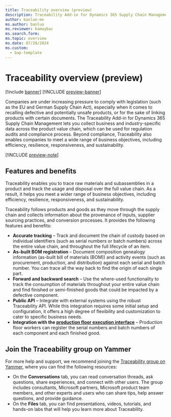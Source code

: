```yaml
---
title: Traceability overview (preview)
description: Traceability Add-in for Dynamics 365 Supply Chain Management enables you to trace raw materials and subassemblies in a product and track the usage and disposal over the full value chain. 
author: banluo-ms
ms.author: banluo
ms.reviewer: kamaybac
ms.search.form: 
ms.topic: overview
ms.date: 07/29/2024
ms.custom: 
  - bap-template
---
```

# Traceability overview (preview)

[!include [banner](../includes/banner.md)]
[!INCLUDE [preview-banner](~/../shared-content/shared/preview-includes/preview-banner.md)]
<!-- KFM: Preview until further notice -->

Companies are under increasing pressure to comply with legislation (such as the EU and German Supply Chain Act), especially when it comes to recalling defective and potentially unsafe products, or for the sake of linking products with certain documents. The Traceability Add-in for Dynamics 365 Supply Chain Management lets you collect business and industry-specific data across the product value chain, which can be used for regulation audits and compliance process. Beyond compliance, Traceability also enables companies to meet a wide range of business objectives, including efficiency, resilience, responsiveness, and sustainability.

[!INCLUDE [preview-note](~/../shared-content/shared/preview-includes/preview-note-d365.md)]

## Features and benefits

Traceability enables you to trace raw materials and subassemblies in a product and track the usage and disposal over the full value chain. As a result, it helps you meet a wider range of business objectives, including efficiency, resilience, responsiveness, and sustainability.

Traceability follows products and goods as they move through the supply chain and collects information about the provenance of inputs, supplier sourcing practices, and conversion processes. It provides the following features and benefits:

- **Accurate tracking** – Track and document the chain of custody based on individual identifiers (such as serial numbers or batch numbers) across the entire value chain, and throughout the full lifecycle of an item.
- **As-built BOM registration** – Document composition genealogy information (as-built bill of materials (BOM)) and activity events (such as procurement, production, and distribution) against each serial and batch number. You can trace all the way back to find the origin of each single part.
- **Forward and backward search** – Use the where-used functionality to track the consumption of materials throughout your entire value chain and find finished or semi-finished goods that could be impacted by a defective component.
- **Public API** – Integrate with external systems using the robust Traceability API. While this integration requires some initial setup and configuration, it offers a high degree of flexibility and customization to cater to specific business needs.
- **Integration with the [production floor execution interface](../production-control/production-floor-execution-use.md)** – Production floor workers can register the serial numbers and batch numbers of each component and each finished good.

## Join the Traceability group on Yammer

For more help and support, we recommend joining the [Traceability group on Yammer](https://www.yammer.com/dynamicsaxfeedbackprograms/#/threads/inGroup?type=in_group&feedId=129953431552&view=all), where you can find the following resources:

- On the **Conversations** tab, you can read conversation threads, ask questions, share experiences, and connect with other users. The group includes consultants, Microsoft partners, Microsoft product team members, and other experts and users who can share tips, help answer questions, and provide guidance.
- On the **Files** tab, you can find presentations, videos, tutorials, and hands-on labs that will help you learn more about Traceability.
